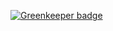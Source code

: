 
[![Greenkeeper badge](https://badges.greenkeeper.io/CheshireSwift/dynamite.svg)](https://greenkeeper.io/)
